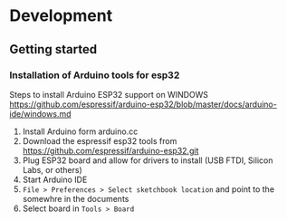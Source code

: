 #




# Development

## Getting started

### Installation of Arduino tools for esp32

Steps to install Arduino ESP32 support on WINDOWS
https://github.com/espressif/arduino-esp32/blob/master/docs/arduino-ide/windows.md

1. Install Arduino form arduino.cc
2. Download the espressif esp32 tools from https://github.com/espressif/arduino-esp32.git
3. Plug ESP32 board and allow for drivers to install (USB FTDI, Silicon Labs, or others)
4. Start Arduino IDE
5. `File > Preferences > Select sketchbook location` and point to the somewhre in the documents
6. Select board in `Tools > Board`